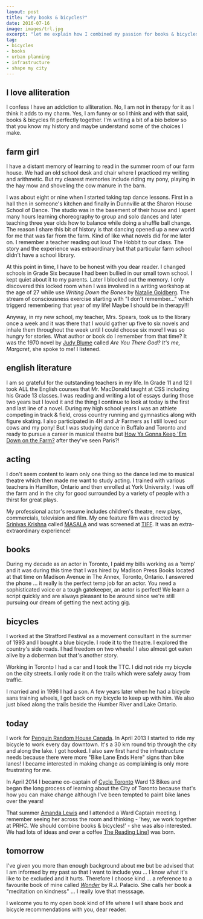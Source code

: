 ```yaml
---
layout: post
title: "why books & bicycles?"
date: 2016-07-16
image: images/trl.jpg
excerpt: "let me explain how I combined my passion for books & bicycles"
tag:
- bicycles
- books
- urban planning
- infrastructure
- shape my city
---
```


## I love alliteration

I confess I have an addiction to alliteration. No, I am not in therapy for it as I think it adds to my charm. Yes, I am funny or so I think and with that said, books & bicycles fit perfectly together. I'm writing a bit of a bio below so that you know my history and maybe understand some of the choices I make.

## farm girl

I have a distant memory of learning to read in the summer room of our farm house. We had an old school desk and chair where I practiced my writing and arithmetic. But my clearest memories include riding my pony, playing in the hay mow and shoveling the cow manure in the barn.

I was about eight or nine when I started taking tap dance lessons. First in a hall then in someone's kitchen and finally in Dunnville at the Sharon House School of Dance. The studio was in the basement of their house and I spent many hours learning choreography to group and solo dances and later teaching three year olds how to balance while doing a shuffle ball change. The reason I share this bit of history is that dancing opened up a new world for me that was far from the farm.  Kind of like what novels did for me later on. I remember a teacher reading out loud The Hobbit to our class. The story and the experience was extraordinary but that particular farm school didn't have a school library.

At this point in time, I have to be honest with you dear reader.  I changed schools in Grade Six because I had been bullied in our small town school. I kept quiet about it to my parents. Later I blocked out the memory. I only discovered this locked room when I was involved in a writing workshop at the age of 27 while use _Writing Down the Bones_ by [Natalie Goldberg](http://nataliegoldberg.com/about/). The stream of consciousness exercise starting with "I don't remember..." which triggerd remembering that year of my life! Maybe I should be in therapy!!!

Anyway, in my new school, my teacher, Mrs. Spears, took us to the library once a week and it was there that I would gather up five to six novels and inhale them throughout the week until I could choose six more! I was so hungry for stories. What author or book do I remember from that time? It was the 1970 novel by [Judy Blume](http://www.judyblume.com/) called _Are You There God? It's me, Margaret_, she spoke to me! I listened.

## english literature

I am so grateful for the outstanding teachers in my life. In Grade 11 and 12 I took ALL the English courses that Mr. MacDonald taught at CSS including his Grade 13 classes. I was reading and writing a lot of essays during those two years but I loved it and the thing I continue to look at today is the first and last line of a novel. During my high school years I was an athlete competing in track & field, cross country running and gymnastics along with figure skating. I also participated in 4H and Jr Farmers as I still loved our cows and my pony!  But I was studying dance in Buffalo and Toronto and ready to pursue a career in musical theatre but [How Ya Gonna Keep 'Em Down on the Farm?](https://www.youtube.com/watch?v=UgqVCJpRqWQ) after they've seen Paris?!

## acting

I don't seem content to learn only one thing so the dance led me to musical theatre which then made me want to study acting. I trained with various teachers in Hamilton, Ontario and then enrolled at York University. I was off the farm and in the city for good surrounded by a variety of people with a thirst for great plays.

My professional actor's resume includes children's theatre, new plays, commercials, television and film. My one feature film was directed by [Srinivas Krishna](http://divanifilms.com/) called [MASALA](http://divanifilms.com/film-tv/masala/) and was screened at [TIFF](http://tiff.net/). It was an extra-extraordinary experience!

## books

During my decade as an actor in Toronto, I paid my bills working as a 'temp' and it was during this time that I was hired by Madison Press Books located at that time on Madison Avenue in The Annex, Toronto, Ontario.  I answered the phone ... it really is the perfect temp job for an actor. You need a sophisticated voice or a tough gatekeeper, an actor is perfect! We learn a script quickly and are always pleasant to be around since we're still pursuing our dream of getting the next acting gig.

## bicycles

I worked at the Stratford Festival as a movement consultant in the summer of 1993 and I bought a blue bicycle. I rode it to the theatre. I explored the country's side roads. I had freedom on two wheels! I also almost got eaten alive by a doberman but that's another story.

Working in Toronto I had a car and I took the TTC. I did not ride my bicycle on the city streets. I only rode it on the trails which were safely away from traffic.

I married and in 1996 I had a son. A few years later when he had a bicycle sans training wheels, I got back on my bicycle to keep up with him. We also just biked along the trails beside the Humber River and Lake Ontario.

## today

I work for [Penguin Random House Canada](http://penguinrandomhouse.ca/). In April 2013 I started to ride my bicycle to work every day downtown. It's a 30 km round trip through the city and along the lake. I got hooked. I also saw first hand the infrastructure needs because there were more "Bike Lane Ends Here" signs than bike lanes! I became interested in making change as complaining is only more frustrating for me.

In April 2014 I became co-captain of [Cycle Toronto](https://www.cycleto.ca/) Ward 13 Bikes and began the long process of learning about the City of Toronto because that's how you can make change although I've been tempted to paint bike lanes over the years!

That summer [Amanda Lewis](https://www.linkedin.com/in/amanda-lewis-56942473) and I attended a Ward Captain meeting. I remember seeing her across the room and thinking - 'hey, we work together at PRHC. We should combine books & bicycles!' - she was also interested. We had lots of ideas and over a coffee [The Reading Line](www.thereadingline.ca)] was born.

## tomorrow

I've given you more than enough background about me but be advised that I am informed by my past so that I want to include you ... I know what it's like to be excluded and it hurts.  Therefore I choose kind ... a reference to a favourite book of mine called [_Wonder_](http://penguinrandomhouse.ca/programs/tms-book-club/feature/wonder-wonder) by R.J. Palacio. She calls her book a "meditation on kindness" ... I really love that messsage.

I welcome you to my open book kind of life where I will share book and bicycle recommendations with you, dear reader.
